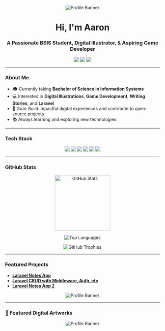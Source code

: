 <!-- Banner or header image (optional) -->
<p align="center">
  <img src="https://64.media.tumblr.com/88366aa4bca89b3490be78c42a942c75/94d3dca257888962-e4/s540x810/4a99c2d876f9532dd327c78b907a3508c87f643c.gif" alt="Profile Banner">
</p>

<!-- Greeting -->
<h1 align="center">Hi, I'm Aaron</h1>
<h3 align="center">A Passionate BSIS Student, Digital Illustrator, & Aspiring Game Developer</h3>

<!-- Badges -->
<p align="center">
  <a href="mailto:realbarondedios@gmail.com"><img src="https://img.shields.io/badge/Email-D14836?style=for-the-badge&logo=gmail&logoColor=white"/></a>
  <a href="https://www.linkedin.com/in/aaronjobbacani/"><img src="https://img.shields.io/badge/LinkedIn-0A66C2?style=for-the-badge&logo=linkedin&logoColor=white"/></a>
  <a href="https://github.com/barondedios"><img src="https://img.shields.io/github/followers/barondedios?label=Follow&style=for-the-badge"/></a>
</p>

---

###  About Me
- 🎓 Currently taking **Bachelor of Science in Information Systems**
- 💻 Interested in **Digital Illustrations**, **Game Development**, **Writing Stories**, and **Laravel**
- 🎯 Goal: Build impactful digital experiences and contribute to open-source projects
- 📚 Always learning and exploring new technologies


---

###  Tech Stack
<p align="center">
  <img src="https://img.shields.io/badge/Laravel-FF2D20?style=for-the-badge&logo=laravel&logoColor=white"/>
  <img src="https://img.shields.io/badge/PHP-777BB4?style=for-the-badge&logo=php&logoColor=white"/>
  <img src="https://img.shields.io/badge/JavaScript-F7DF1E?style=for-the-badge&logo=javascript&logoColor=black"/>
  <img src="https://img.shields.io/badge/React-20232A?style=for-the-badge&logo=react&logoColor=61DAFB"/>
  <img src="https://img.shields.io/badge/MySQL-4479A1?style=for-the-badge&logo=mysql&logoColor=white"/>
  <img src="https://img.shields.io/badge/Tailwind_CSS-38B2AC?style=for-the-badge&logo=tailwind-css&logoColor=white"/>
</p>

---

###  GitHub Stats
<p align="center">
  <img height="180em" src="https://github-readme-stats.vercel.app/api?username=barondedios&show_icons=true&theme=github_dark" alt="GitHub Stats"/>
</p>
<p align="center">
  <img src="https://github-readme-stats.vercel.app/api/top-langs/?username=barondedios&layout=compact&theme=radical" alt="Top Languages"/>
</p>
<p align="center">
  <img src="https://github-profile-trophy.vercel.app/?username=barondedios&theme=radical&no-frame=true&no-bg=true&margin-w=15" alt="GitHub Trophies"/>
</p>


---

###  Featured Projects
-  [**Laravel Notes App**](https://github.com/barondedios/Final-Note-App)
-  [**Laravel CRUD with Middleware, Auth, etc**](https://github.com/barondedios/WAD-Practical-Exam-Finals)
-  [**Laravel Notes App 2**](https://github.com/barondedios/NoteApp)<!-- Banner or header image (optional) -->
<p align="center">
  <img src="https://c.tenor.com/DNYUbUOJLusAAAAC/tenor.gif" alt="Profile Banner">
</p>

---

### 📂 Featured Digital Artworks
<p align="center">
  <img src="https://i.imgur.com/F1qFNEk.jpeg" alt="Profile Banner">
</p>


